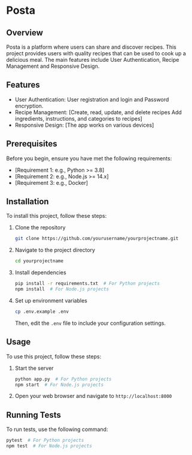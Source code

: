 # Posta

## Overview
Posta is a platform where users can share and discover recipes. This project provides users with quality recipes that can be used to cook up a delicious meal. The main features include User Authentication, Recipe Management and Responsive Design.

## Features
- User Authentication: User registration and login and Password encryption.
- Recipe Management: [Create, read, update, and delete recipes
    Add ingredients, instructions, and categories to recipes]
- Responsive Design: [The app works on various devices]

## Prerequisites
Before you begin, ensure you have met the following requirements:
- [Requirement 1: e.g., Python >= 3.8]
- [Requirement 2: e.g., Node.js >= 14.x]
- [Requirement 3: e.g., Docker]

## Installation
To install this project, follow these steps:

1. Clone the repository
    ```bash
    git clone https://github.com/yourusername/yourprojectname.git
    ```
2. Navigate to the project directory
    ```bash
    cd yourprojectname
    ```
3. Install dependencies
    ```bash
    pip install -r requirements.txt  # For Python projects
    npm install  # For Node.js projects
    ```
4. Set up environment variables
    ```bash
    cp .env.example .env
    ```
    Then, edit the `.env` file to include your configuration settings.

## Usage
To use this project, follow these steps:

1. Start the server
    ```bash
    python app.py  # For Python projects
    npm start  # For Node.js projects
    ```
2. Open your web browser and navigate to `http://localhost:8000`

## Running Tests
To run tests, use the following command:
```bash
pytest  # For Python projects
npm test  # For Node.js projects
